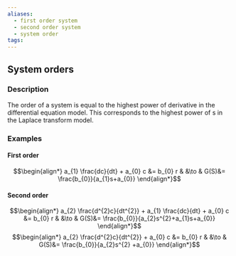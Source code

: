 ```yaml
---
aliases:
  - first order system
  - second order system
  - system order
tags:
---
```


## System orders
### Description

The order of a system is equal to the highest power of derivative in the differential equation model. This corresponds to the highest power of s in the Laplace transform model.
### Examples
#### First order

$$\begin{align*}
a_{1} \frac{dc}{dt} + a_{0} c &= b_{0} r & &\to & G(S)&= \frac{b_{0}}{a_{1}s+a_{0}}
\end{align*}$$
#### Second order

$$\begin{align*}
a_{2} \frac{d^{2}c}{dt^{2}} + a_{1} \frac{dc}{dt} + a_{0} c &= b_{0} r & &\to & G(S)&= \frac{b_{0}}{a_{2}s^{2}+a_{1}s+a_{0}}
\end{align*}$$
$$\begin{align*}
a_{2} \frac{d^{2}c}{dt^{2}}   + a_{0} c &= b_{0} r & &\to & G(S)&= \frac{b_{0}}{a_{2}s^{2} +a_{0}}
\end{align*}$$